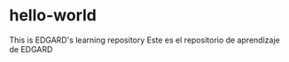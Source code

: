 # hello-world
This is EDGARD's  learning repository
Este es el repositorio de aprendizaje de EDGARD
